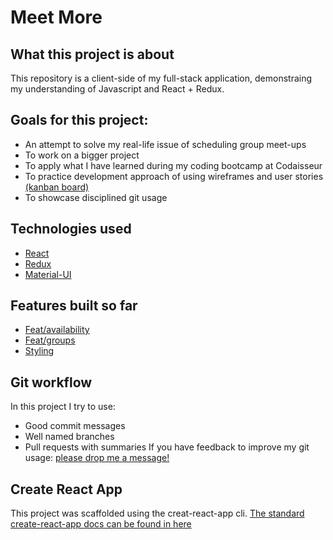 # Meet More 

## What this project is about
This repository is a client-side of my full-stack application, demonstraing my understanding of Javascript and React + Redux.

## Goals for this project:
- An attempt to solve my real-life issue of scheduling group meet-ups
- To work on a bigger project
- To apply what I have learned during my coding bootcamp at Codaisseur
- To practice development approach of using wireframes and user stories [(kanban board)](https://trello.com/b/uqJ4GRoN/friend-lendar)
- To showcase disciplined git usage

## Technologies used
- [React](https://github.com/Laphatradap/MeetMore-client/tree/master/src/components)
- [Redux](https://github.com/Laphatradap/MeetMore-client/tree/master/src/actions)
- [Material-UI](https://github.com/Laphatradap/MeetMore-client/blob/master/src/components/Availability/DateTimePicker.js)

## Features built so far
- [Feat/availability](https://github.com/Laphatradap/MeetMore-client/pull/2)
- [Feat/groups](https://github.com/Laphatradap/MeetMore-client/pull/4)
- [Styling](https://github.com/Laphatradap/MeetMore-client/pull/5)

## Git workflow
In this project I try to use:
- Good commit messages
- Well named branches
- Pull requests with summaries
If you have feedback to improve my git usage: [please drop me a message!](https://www.linkedin.com/in/laphatradaphusri/)

## Create React App
This project was scaffolded using the creat-react-app cli.
[The standard create-react-app docs can be found in here](CreateReactApp.md)
